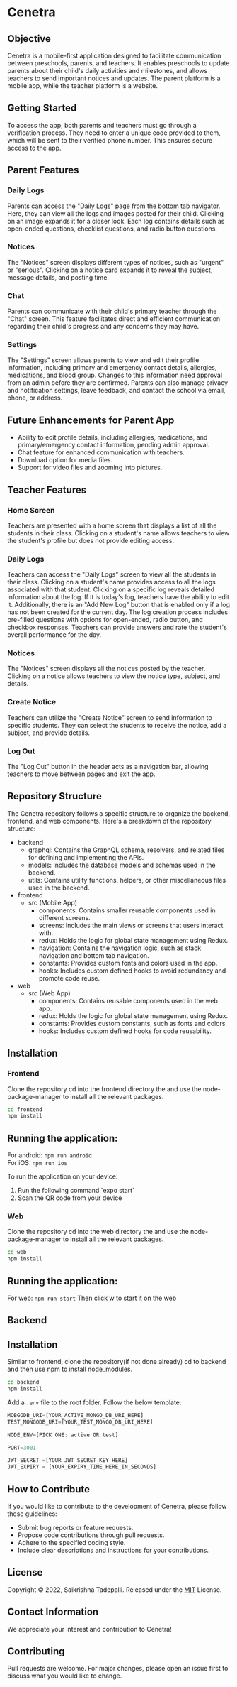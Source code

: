 # Cenetra

## Objective

Cenetra is a mobile-first application designed to facilitate communication between preschools, parents, and teachers. It enables preschools to update parents about their child's daily activities and milestones, and allows teachers to send important notices and updates. The parent platform is a mobile app, while the teacher platform is a website.

## Getting Started

To access the app, both parents and teachers must go through a verification process. They need to enter a unique code provided to them, which will be sent to their verified phone number. This ensures secure access to the app.

## Parent Features

### Daily Logs

Parents can access the "Daily Logs" page from the bottom tab navigator. Here, they can view all the logs and images posted for their child. Clicking on an image expands it for a closer look. Each log contains details such as open-ended questions, checklist questions, and radio button questions.

### Notices

The "Notices" screen displays different types of notices, such as "urgent" or "serious". Clicking on a notice card expands it to reveal the subject, message details, and posting time.

### Chat

Parents can communicate with their child's primary teacher through the "Chat" screen. This feature facilitates direct and efficient communication regarding their child's progress and any concerns they may have.

### Settings

The "Settings" screen allows parents to view and edit their profile information, including primary and emergency contact details, allergies, medications, and blood group. Changes to this information need approval from an admin before they are confirmed. Parents can also manage privacy and notification settings, leave feedback, and contact the school via email, phone, or address.

## Future Enhancements for Parent App

- Ability to edit profile details, including allergies, medications, and primary/emergency contact information, pending admin approval.
- Chat feature for enhanced communication with teachers.
- Download option for media files.
- Support for video files and zooming into pictures.

## Teacher Features

### Home Screen

Teachers are presented with a home screen that displays a list of all the students in their class. Clicking on a student's name allows teachers to view the student's profile but does not provide editing access.

### Daily Logs

Teachers can access the "Daily Logs" screen to view all the students in their class. Clicking on a student's name provides access to all the logs associated with that student. Clicking on a specific log reveals detailed information about the log. If it is today's log, teachers have the ability to edit it. Additionally, there is an "Add New Log" button that is enabled only if a log has not been created for the current day. The log creation process includes pre-filled questions with options for open-ended, radio button, and checkbox responses. Teachers can provide answers and rate the student's overall performance for the day.

### Notices

The "Notices" screen displays all the notices posted by the teacher. Clicking on a notice allows teachers to view the notice type, subject, and details.

### Create Notice

Teachers can utilize the "Create Notice" screen to send information to specific students. They can select the students to receive the notice, add a subject, and provide details. 

### Log Out

The "Log Out" button in the header acts as a navigation bar, allowing teachers to move between pages and exit the app.


## Repository Structure

The Cenetra repository follows a specific structure to organize the backend, frontend, and web components. Here's a breakdown of the repository structure:

- backend
  - graphql: Contains the GraphQL schema, resolvers, and related files for defining and implementing the APIs.
  - models: Includes the database models and schemas used in the backend.
  - utils: Contains utility functions, helpers, or other miscellaneous files used in the backend.
- frontend
  - src (Mobile App)
    - components: Contains smaller reusable components used in different screens.
    - screens: Includes the main views or screens that users interact with.
    - redux: Holds the logic for global state management using Redux.
    - navigation: Contains the navigation logic, such as stack navigation and bottom tab navigation.
    - constants: Provides custom fonts and colors used in the app.
    - hooks: Includes custom defined hooks to avoid redundancy and promote code reuse.
- web
  - src (Web App)
    - components: Contains reusable components used in the web app.
    - redux: Holds the logic for global state management using Redux.
    - constants: Provides custom constants, such as fonts and colors.
    - hooks: Includes custom defined hooks for code reusability.



  
## Installation
### Frontend
  Clone the repository cd into the frontend directory the and use the node-package-manager to install all the relevant packages.

```bash
cd frontend
npm install
```

## Running the application:

For android: ```npm run android``` <br />
For iOS: ```npm run ios``` <br />

To run the application on your device:
<ol>
<li>Run the following command `expo start`
<li>Scan the QR code from your device
</ol>

### Web
Clone the repository cd into the web directory the and use the node-package-manager to install all the relevant packages.

```bash
cd web
npm install
```

## Running the application:

For web: `npm run start`
Then click w to start it on the web

  ## Backend
## Installation

Similar to frontend, clone the repository(if not done already) cd to backend and then use npm to install node_modules.

```bash
cd backend
npm install
```

Add a `.env` file to the root folder. Follow the below template:


```python
MOBGODB_URI=[YOUR_ACTIVE_MONGO_DB_URI_HERE]
TEST_MONGODB_URI=[YOUR_TEST_MONGO_DB_URI_HERE]

NODE_ENV=[PICK ONE: active OR test]

PORT=3001

JWT_SECRET =[YOUR_JWT_SECRET_KEY_HERE]
JWT_EXPIRY = [YOUR_EXPIRY_TIME_HERE_IN_SECONDS]
```



## How to Contribute

If you would like to contribute to the development of Cenetra, please follow these guidelines:
- Submit bug reports or feature requests.
- Propose code contributions through pull requests.
- Adhere to the specified coding style.
- Include clear descriptions and instructions for your contributions.

## License

Copyright © 2022, Saikrishna Tadepalli. Released under the [MIT](https://choosealicense.com/licenses/mit/) License.

## Contact Information

We appreciate your interest and contribution to Cenetra!

## Contributing
Pull requests are welcome. For major changes, please open an issue first to discuss what you would like to change.



